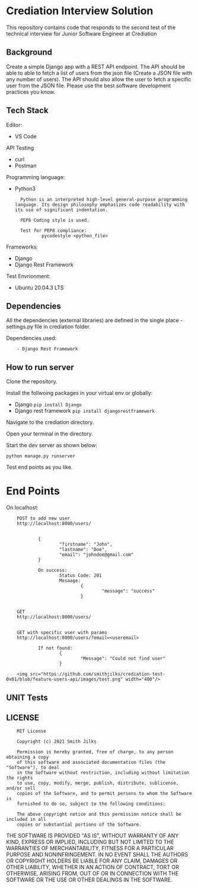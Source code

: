 # Crediation Interview Solution
This repository contains code that responds to the second test of the technical interview for Junior Software Engineer at Crediation

## Background
Create a simple Django app with a REST API endpoint. The API should be able to able to fetch a list of users from the json file (Create a JSON file with any number of users). The API should also allow the user to fetch a specific user from the JSON file. Please use the best software development practices you know.


## Tech Stack
Editor:
- VS Code

API Testing
- curl
- Postman

Programming language: 
- Python3

        Python is an interpreted high-level general-purpose programming language. Its design philosophy emphasizes code readability with its use of significant indentation.
        
        PEP8 Coding style is used.
        
        Test for PEP8 compliance: 
                pycodestyle <python_file>

Frameworks:
- Django
- Django Rest Framework

Test Envrionment: 
 - Ubuntu 20.04.3 LTS

## Dependencies
All the dependencies (external libraries) are defined in the single place - settings.py file in crediation folder.

Dependencies used:
        
        - Django Rest Framework

##


## How to run server

Clone the repository.

Install the follwoing packages in your virtual env or globally:

- Django        ```pip install Django```
- Django rest framework ``` pip install djangorestframework ```

Navigate to the crediation directory.

Open your terminal in the directory.

Start the dev server as shown below:

```python manage.py runserver```

Test end points as you like.

# End Points
On localhost:
        
        POST to add new user
        http://localhost:8000/users/

        
                {
                        "firstname": "John",
                        "lastname": "Doe",
                        "email": "johndoe@gmail.com"
                }

                On success:
                        Status Code: 201
                        Mesaage:
                                {
                                        "message": "success"
                                }


        GET
        http://localhost:8000/users/


        GET with specific user with params
        http://localhost:8000/users/?email=<useremail>

                If not found:
                        {
                                "Message": "Could not find user"
                        }

        <img src="https://github.com/smithjilks/crediation-test-0x01/blob/feature-users-api/images/test.png" width="400"/>

## UNIT Tests

## LICENSE
        MIT License

        Copyright (c) 2021 Smith Jilks

        Permission is hereby granted, free of charge, to any person obtaining a copy
        of this software and associated documentation files (the "Software"), to deal
        in the Software without restriction, including without limitation the rights
        to use, copy, modify, merge, publish, distribute, sublicense, and/or sell
        copies of the Software, and to permit persons to whom the Software is
        furnished to do so, subject to the following conditions:

        The above copyright notice and this permission notice shall be included in all
        copies or substantial portions of the Software.

THE SOFTWARE IS PROVIDED "AS IS", WITHOUT WARRANTY OF ANY KIND, EXPRESS OR
IMPLIED, INCLUDING BUT NOT LIMITED TO THE WARRANTIES OF MERCHANTABILITY,
FITNESS FOR A PARTICULAR PURPOSE AND NONINFRINGEMENT. IN NO EVENT SHALL THE
AUTHORS OR COPYRIGHT HOLDERS BE LIABLE FOR ANY CLAIM, DAMAGES OR OTHER
LIABILITY, WHETHER IN AN ACTION OF CONTRACT, TORT OR OTHERWISE, ARISING FROM,
OUT OF OR IN CONNECTION WITH THE SOFTWARE OR THE USE OR OTHER DEALINGS IN THE
SOFTWARE.